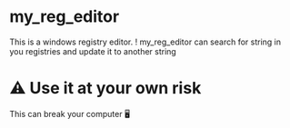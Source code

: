 # my_reg_editor
This is a windows registry editor.
! my_reg_editor can search for string in you registries and update it to another string
# ⚠️ Use it at your own risk
This can break your computer 🖥️
